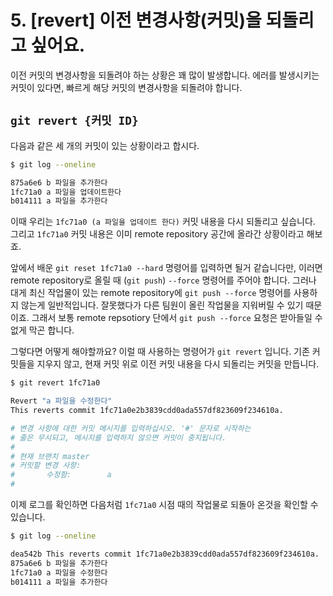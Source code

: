 # 5. [revert] 이전 변경사항(커밋)을 되돌리고 싶어요.  
이전 커밋의 변경사항을 되돌려야 하는 상황은 꽤 많이 발생합니다. 에러를 발생시키는 커밋이 있다면, 빠르게 해당 커밋의 변경사항을 되돌려야 합니다.   

## `git revert {커밋 ID}`

다음과 같은 세 개의 커밋이 있는 상황이라고 합시다.

```bash
$ git log --oneline

875a6e6 b 파일을 추가한다
1fc71a0 a 파일을 업데이트한다
b014111 a 파일을 추가한다
```

이때 우리는 `1fc71a0 (a 파일을 업데이트 한다)` 커밋 내용을 다시 되돌리고 싶습니다. 그리고 `1fc71a0` 커밋 내용은 이미 remote repository 공간에 올라간 상황이라고 해보죠.

앞에서 배운 `git reset 1fc71a0 --hard` 명령어를 입력하면 될거 같습니다만, 이러면 remote repository로 올릴 때 (`git push`) `--force` 명령어를 주어야 합니다. 그러나 대게 최신 작업물이 있는 remote repository에 `git push --force` 명령어를 사용하지 않는게 일반적입니다. 잘못했다가 다른 팀원이 올린 작업물을 지워버릴 수 있기 때문이죠. 그래서 보통 remote repsotiory 단에서 `git push --force` 요청은 받아들일 수 없게 막곤 합니다.

그렇다면 어떻게 해야할까요? 이럴 때 사용하는 명령어가 `git revert` 입니다. 기존 커밋들을 지우지 않고, 현재 커밋 위로 이전 커밋 내용을 다시 되돌리는 커밋을 만듭니다.

```bash
$ git revert 1fc71a0

Revert "a 파일을 수정한다"
This reverts commit 1fc71a0e2b3839cdd0ada557df823609f234610a.

# 변경 사항에 대한 커밋 메시지를 입력하십시오. '#' 문자로 시작하는
# 줄은 무시되고, 메시지를 입력하지 않으면 커밋이 중지됩니다.
#
# 현재 브랜치 master
# 커밋할 변경 사항:
#       수정함:        a
#
```

이제 로그를 확인하면 다음처럼 `1fc71a0` 시점 때의 작업물로 되돌아 온것을 확인할 수 있습니다.

```bash
$ git log --oneline

dea542b This reverts commit 1fc71a0e2b3839cdd0ada557df823609f234610a.
875a6e6 b 파일을 추가한다
1fc71a0 a 파일을 수정한다
b014111 a 파일을 추가한다
```

<br>
